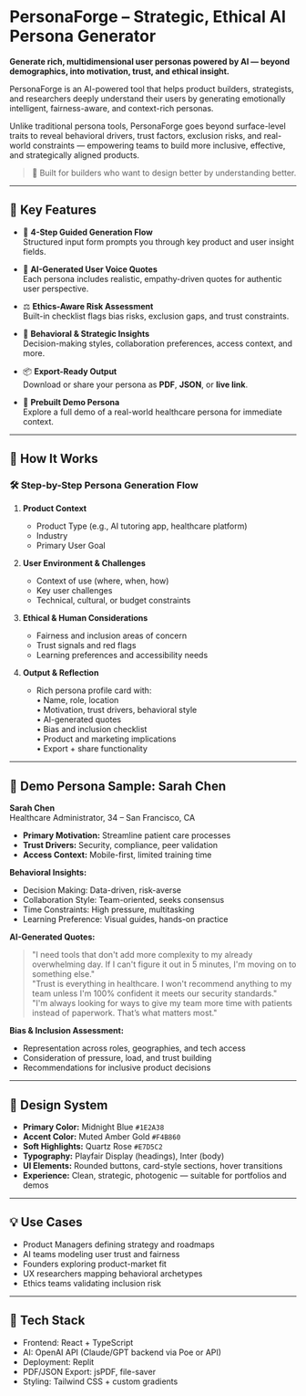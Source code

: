 # PersonaForge – Strategic, Ethical AI Persona Generator

**Generate rich, multidimensional user personas powered by AI — beyond demographics, into motivation, trust, and ethical insight.**

PersonaForge is an AI-powered tool that helps product builders, strategists, and researchers deeply understand their users by generating emotionally intelligent, fairness-aware, and context-rich personas.

Unlike traditional persona tools, PersonaForge goes beyond surface-level traits to reveal behavioral drivers, trust factors, exclusion risks, and real-world constraints — empowering teams to build more inclusive, effective, and strategically aligned products.

> 🔎 Built for builders who want to design better by understanding better.

---

## 🌟 Key Features

- 🎯 **4-Step Guided Generation Flow**  
  Structured input form prompts you through key product and user insight fields.

- 💬 **AI-Generated User Voice Quotes**  
  Each persona includes realistic, empathy-driven quotes for authentic user perspective.

- ⚖️ **Ethics-Aware Risk Assessment**  
  Built-in checklist flags bias risks, exclusion gaps, and trust constraints.

- 🧠 **Behavioral & Strategic Insights**  
  Decision-making styles, collaboration preferences, access context, and more.

- 📦 **Export-Ready Output**  
  Download or share your persona as **PDF**, **JSON**, or **live link**.

- 🧪 **Prebuilt Demo Persona**  
  Explore a full demo of a real-world healthcare persona for immediate context.

---

## 🧭 How It Works

### 🛠 Step-by-Step Persona Generation Flow

1. **Product Context**  
   - Product Type (e.g., AI tutoring app, healthcare platform)  
   - Industry  
   - Primary User Goal

2. **User Environment & Challenges**  
   - Context of use (where, when, how)  
   - Key user challenges  
   - Technical, cultural, or budget constraints

3. **Ethical & Human Considerations**  
   - Fairness and inclusion areas of concern  
   - Trust signals and red flags  
   - Learning preferences and accessibility needs

4. **Output & Reflection**  
   - Rich persona profile card with:  
     • Name, role, location  
     • Motivation, trust drivers, behavioral style  
     • AI-generated quotes  
     • Bias and inclusion checklist  
     • Product and marketing implications  
     • Export + share functionality

---

## 👤 Demo Persona Sample: Sarah Chen

**Sarah Chen**  
Healthcare Administrator, 34 – San Francisco, CA

- **Primary Motivation:** Streamline patient care processes  
- **Trust Drivers:** Security, compliance, peer validation  
- **Access Context:** Mobile-first, limited training time  

**Behavioral Insights:**
- Decision Making: Data-driven, risk-averse  
- Collaboration Style: Team-oriented, seeks consensus  
- Time Constraints: High pressure, multitasking  
- Learning Preference: Visual guides, hands-on practice

**AI-Generated Quotes:**
> "I need tools that don't add more complexity to my already overwhelming day. If I can't figure it out in 5 minutes, I'm moving on to something else."  
> "Trust is everything in healthcare. I won't recommend anything to my team unless I'm 100% confident it meets our security standards."  
> "I'm always looking for ways to give my team more time with patients instead of paperwork. That’s what matters most."

**Bias & Inclusion Assessment:**
- Representation across roles, geographies, and tech access  
- Consideration of pressure, load, and trust building  
- Recommendations for inclusive product decisions

---

## 🎨 Design System

- **Primary Color:** Midnight Blue `#1E2A38`  
- **Accent Color:** Muted Amber Gold `#F4B860`  
- **Soft Highlights:** Quartz Rose `#E7D5C2`  
- **Typography:** Playfair Display (headings), Inter (body)  
- **UI Elements:** Rounded buttons, card-style sections, hover transitions  
- **Experience:** Clean, strategic, photogenic — suitable for portfolios and demos

---

## 💡 Use Cases

- Product Managers defining strategy and roadmaps  
- AI teams modeling user trust and fairness  
- Founders exploring product-market fit  
- UX researchers mapping behavioral archetypes  
- Ethics teams validating inclusion risk

---

## 🔧 Tech Stack

- Frontend: React + TypeScript  
- AI: OpenAI API (Claude/GPT backend via Poe or API)  
- Deployment: Replit  
- PDF/JSON Export: jsPDF, file-saver  
- Styling: Tailwind CSS + custom gradients

